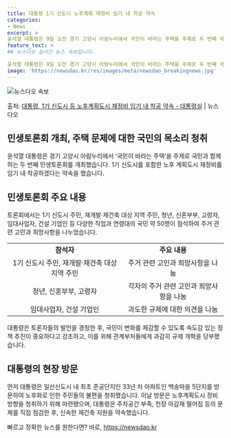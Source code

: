 ```yaml
---
title: 대통령 1기 신도시 노후계획 재정비 임기 내 착공 약속
categories:
- News
excerpt: >
윤석열 대통령은 9일 오전 경기 고양시 아람누리에서 국민이 바라는 주택을 주제로 두 번째 국민과 함께하는 민…
feature_text: >
## 뉴스다오 실시간 뉴스 속보입니다.

윤석열 대통령은 9일 오전 경기 고양시 아람누리에서 국민이 바라는 주택을 주제로 두 번째 국민과 함께하는 민…
image: 'https://newsdao.kr/res/images/meta/newsdao_breakingnews.jpg'
---
```


![뉴스다오 속보](https://newsdao.kr/res/images/meta/newsdao_breakingnews.jpg)

<p>출처: <a href="https://newsdao.kr/2963" rel="dofollow">대통령, 1기 신도시 등 노후계획도시 재정비 임기 내 착공 약속 - 대통령실</a> | 뉴스다오</p>

<h2 data-ke-size="size26">민생토론회 개최, 주택 문제에 대한 국민의 목소리 청취</h2>
<p data-ke-size="size16">윤석열 대통령은 경기 고양시 아람누리에서 ‘국민이 바라는 주택’을 주제로 국민과 함께하는 두 번째 민생토론회를 개최했습니다. 1기 신도시를 포함한 노후 계획도시 재정비를 임기 내 착공하겠다는 약속을 했습니다.</p>

<h2 data-ke-size="size26">민생토론회 주요 내용</h2>
<p data-ke-size="size16">토론회에서는 1기 신도시 주민, 재개발·재건축 대상 지역 주민, 청년, 신혼부부, 고령자, 임대사업자, 건설 기업인 등 다양한 직업과 연령대의 국민 약 50명이 참석하여 주거 관련 고민과 희망사항을 나누었습니다.</p>

<table>
	<tr>
		<td style="text-align: center; height: 17px;"><b>참석자</b></td>
		<td style="text-align: center; height: 17px;"><b>주요 내용</b></td>
	</tr>
	<tr>
		<td style="text-align: center; height: 17px;">1기 신도시 주민, 재개발·재건축 대상 지역 주민</td>
		<td style="text-align: center; height: 17px;">주거 관련 고민과 희망사항을 나눔</td>
	</tr>
	<tr>
		<td style="text-align: center; height: 17px;">청년, 신혼부부, 고령자</td>
		<td style="text-align: center; height: 17px;">각자의 주거 관련 고민과 희망사항을 나눔</td>
	</tr>
	<tr>
		<td style="text-align: center; height: 17px;">임대사업자, 건설 기업인</td>
		<td style="text-align: center; height: 17px;">과도한 규제에 대한 의견을 나눔</td>
	</tr>
</table>

<p data-ke-size="size16">대통령은 토론자들의 발언을 경청한 후, 국민이 변화를 체감할 수 있도록 속도감 있는 정책 추진이 중요하다고 강조하고, 이를 위해 관계부처들에게 과감히 규제 개혁을 당부했습니다.</p>

<h2 data-ke-size="size26">대통령의 현장 방문</h2>
<p data-ke-size="size16">먼저 대통령은 일산신도시 내 최초 준공단지인 33년 차 아파트인 백송마을 5단지를 방문하여 노후화로 인한 주민들의 불편을 청취했습니다. 이날 방문은 노후계획도시 정비 방향을 청취하기 위해 마련됐으며, 대통령은 주차공간 부족, 천장 마감재 떨어짐 등의 문제를 직접 점검한 후, 신속한 재건축 지원을 약속했습니다.</p> 

빠르고 정확한 뉴스를 원한다면? 바로, <a href="https://newsdao.kr" rel="dofollow">https://newsdao.kr</a>


    
